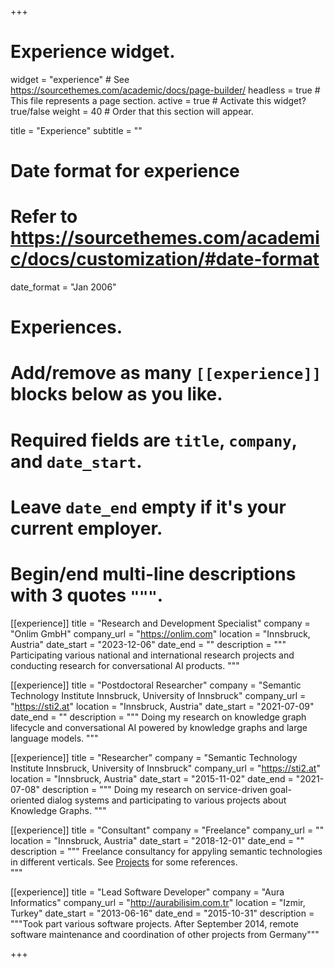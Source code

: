 +++
# Experience widget.
widget = "experience"  # See https://sourcethemes.com/academic/docs/page-builder/
headless = true  # This file represents a page section.
active = true  # Activate this widget? true/false
weight = 40  # Order that this section will appear.

title = "Experience"
subtitle = ""

# Date format for experience
#   Refer to https://sourcethemes.com/academic/docs/customization/#date-format
date_format = "Jan 2006"

# Experiences.
#   Add/remove as many `[[experience]]` blocks below as you like.
#   Required fields are `title`, `company`, and `date_start`.
#   Leave `date_end` empty if it's your current employer.
#   Begin/end multi-line descriptions with 3 quotes `"""`.

[[experience]]
  title = "Research and Development Specialist"
  company = "Onlim GmbH"
  company_url = "https://onlim.com"
  location = "Innsbruck, Austria"
  date_start = "2023-12-06"
  date_end = ""
  description = """
  Participating various national and international research projects and conducting research for conversational AI products.
  """

[[experience]]
  title = "Postdoctoral Researcher"
  company = "Semantic Technology Institute Innsbruck, University of Innsbruck"
  company_url = "https://sti2.at"
  location = "Innsbruck, Austria"
  date_start = "2021-07-09"
  date_end = ""
  description = """
  Doing my research on knowledge graph lifecycle and conversational AI powered by knowledge graphs and large language models.
  """

[[experience]]
  title = "Researcher"
  company = "Semantic Technology Institute Innsbruck, University of Innsbruck"
  company_url = "https://sti2.at"
  location = "Innsbruck, Austria"
  date_start = "2015-11-02"
  date_end = "2021-07-08"
  description = """
  Doing my research on service-driven goal-oriented dialog systems and participating to various projects about Knowledge Graphs.
  """

[[experience]]
  title = "Consultant"
  company = "Freelance"
  company_url = ""
  location = "Innsbruck, Austria"
  date_start = "2018-12-01"
  date_end = ""
  description = """
  Freelance consultancy for appyling semantic technologies in different verticals. See [Projects](#projects) for some references.  
  """

[[experience]]
  title = "Lead Software Developer"
  company = "Aura Informatics"
  company_url = "http://aurabilisim.com.tr"
  location = "Izmir, Turkey"
  date_start = "2013-06-16"
  date_end = "2015-10-31"
  description = """Took part various software projects. After September 2014, remote software maintenance and coordination of other projects from Germany"""

+++
